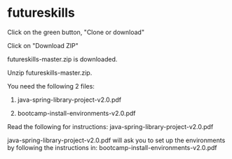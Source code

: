 # futureskills
Click on the green button, "Clone or download"

Click on "Download ZIP"

futureskills-master.zip is downloaded. 

Unzip futureskills-master.zip.  

You need the following 2 files:

1) java-spring-library-project-v2.0.pdf

2) bootcamp-install-environments-v2.0.pdf

Read the following for instructions: java-spring-library-project-v2.0.pdf

java-spring-library-project-v2.0.pdf will ask you to set up the environments by following the instructions in: bootcamp-install-environments-v2.0.pdf
